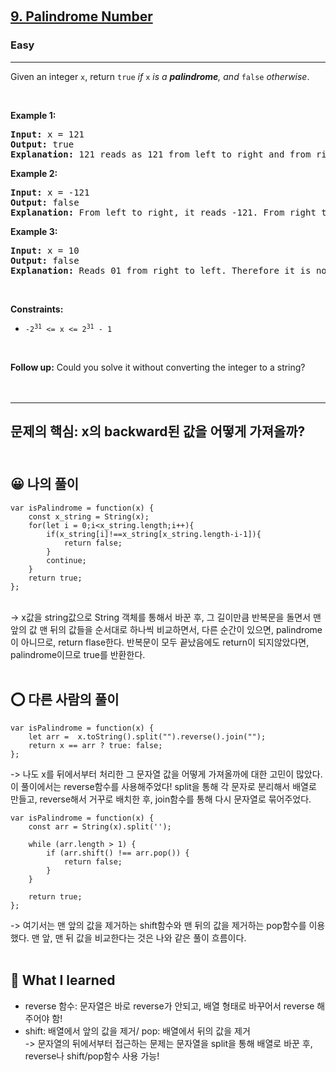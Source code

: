 ​<h2><a href="https://leetcode.com/problems/palindrome-number/">9. Palindrome Number</a></h2><h3>Easy</h3><hr><div><p>Given an integer <code>x</code>, return <code>true</code><em> if </em><code>x</code><em> is a </em><span data-keyword="palindrome-integer"><em><strong>palindrome</strong></em></span><em>, and </em><code>false</code><em> otherwise</em>.</p>

<p>&nbsp;</p>
<p><strong class="example">Example 1:</strong></p>

<pre><strong>Input:</strong> x = 121
<strong>Output:</strong> true
<strong>Explanation:</strong> 121 reads as 121 from left to right and from right to left.
</pre>

<p><strong class="example">Example 2:</strong></p>

<pre><strong>Input:</strong> x = -121
<strong>Output:</strong> false
<strong>Explanation:</strong> From left to right, it reads -121. From right to left, it becomes 121-. Therefore it is not a palindrome.
</pre>

<p><strong class="example">Example 3:</strong></p>

<pre><strong>Input:</strong> x = 10
<strong>Output:</strong> false
<strong>Explanation:</strong> Reads 01 from right to left. Therefore it is not a palindrome.
</pre>

<p>&nbsp;</p>
<p><strong>Constraints:</strong></p>

<ul>
	<li><code>-2<sup>31</sup>&nbsp;&lt;= x &lt;= 2<sup>31</sup>&nbsp;- 1</code></li>
</ul>

<p>&nbsp;</p>
<strong>Follow up:</strong> Could you solve it without converting the integer to a string?</div> <br><br>


<hr>

## 문제의 핵심: x의 backward된 값을 어떻게 가져올까? <br><br>

## 😀 나의 풀이 <br>
```
var isPalindrome = function(x) {
    const x_string = String(x);
    for(let i = 0;i<x_string.length;i++){
        if(x_string[i]!==x_string[x_string.length-i-1]){
            return false;
        }
        continue;
    }
    return true;
};
```
<br>
-> x값을 string값으로 String 객체를 통해서 바꾼 후, 그 길이만큼 반복문을 돌면서 맨 앞의 값 맨 뒤의 값들을 순서대로 하나씩 비교하면서, 다른 순간이 있으면, palindrome이 아니므로, return flase한다. 반복문이 모두 끝났음에도 return이 되지않았다면, palindrome이므로 true를 반환한다. <br><br>

## ⭕ 다른 사람의 풀이 <br>
```
var isPalindrome = function(x) {
    let arr =  x.toString().split("").reverse().join("");
    return x == arr ? true: false;
};
```
->  나도 x를 뒤에서부터 처리한 그 문자열 값을 어떻게 가져올까에 대한 고민이 많았다. 이 풀이에서는 reverse함수를 사용해주었다! split을 통해 각 문자로 분리해서 배열로 만들고, reverse해서 거꾸로 배치한 후, join함수를 통해 다시 문자열로 묶어주었다. <br>

```
var isPalindrome = function(x) {
    const arr = String(x).split('');
        
    while (arr.length > 1) {
        if (arr.shift() !== arr.pop()) {
            return false;
        }
    }
    
    return true;
};
```
-> 여기서는 맨 앞의 값을 제거하는 shift함수와 맨 뒤의 값을 제거하는 pop함수를 이용했다. 맨 앞, 맨 뒤 값을 비교한다는 것은 나와 같은 풀이 흐름이다. <br><br>

## 🔶 What I learned <br>
- reverse 함수: 문자열은 바로 reverse가 안되고, 배열 형태로 바꾸어서 reverse 해주어야 함! <br>
- shift: 배열에서 앞의 값을 제거/ pop: 배열에서 뒤의 값을 제거 <br>
-> 문자열의 뒤에서부터 접근하는 문제는 문자열을 split을 통해 배열로 바꾼 후, reverse나 shift/pop함수 사용 가능!

